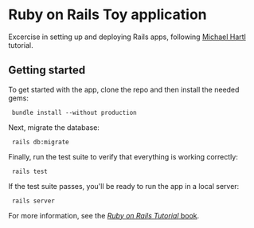 # Ruby on Rails Toy application

Excercise in setting up and deploying Rails apps, following [Michael Hartl](http://www.michaelhartl.com/) tutorial.

## Getting started

To get started with the app, clone the repo and then install the needed gems:

```console
 bundle install --without production
```

Next, migrate the database:

```console
 rails db:migrate
```

Finally, run the test suite to verify that everything is working correctly:

```console
 rails test
```

If the test suite passes, you'll be ready to run the app in a local server:

```console
 rails server
```

For more information, see the
[*Ruby on Rails Tutorial* book](https://www.railstutorial.org/book).
